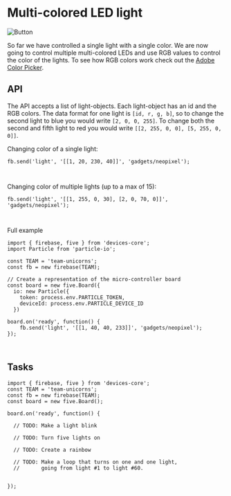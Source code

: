 # Multi-colored LED light

![Button](https://learn.adafruit.com/system/assets/assets/000/013/714/medium640/leds_Ring12.jpg)

So far we have controlled a single light with a single color.
We are now going to control multiple multi-colored LEDs 
and use RGB values to control the color of the lights.
To see how RGB colors work check out the [Adobe Color Picker](https://color.adobe.com/).


## API

The API accepts a list of light-objects.
Each light-object has an id and the RGB colors.
The data format for one light is `[id, r, g, b]`,
so to change the second light to blue you would write
`[2, 0, 0, 255]`. 
To change both the second and fifth light to red you
would write `[[2, 255, 0, 0], [5, 255, 0, 0]]`.



Changing color of a single light:

```
fb.send('light', '[[1, 20, 230, 40]]', 'gadgets/neopixel');
```


` `


Changing color of multiple lights (up to a max of 15):

```
fb.send('light', '[[1, 255, 0, 30], [2, 0, 70, 0]]', 'gadgets/neopixel');
```


` `

Full example


```
import { firebase, five } from 'devices-core';
import Particle from 'particle-io';

const TEAM = 'team-unicorns';
const fb = new firebase(TEAM);

// Create a representation of the micro-controller board
const board = new five.Board({
  io: new Particle({
    token: process.env.PARTICLE_TOKEN,
    deviceId: process.env.PARTICLE_DEVICE_ID
  })

board.on('ready', function() {
    fb.send('light', '[[1, 40, 40, 233]]', 'gadgets/neopixel');
});
```

` `

## Tasks 

```
import { firebase, five } from 'devices-core';
const TEAM = 'team-unicorns';
const fb = new firebase(TEAM);
const board = new five.Board();

board.on('ready', function() {

  // TODO: Make a light blink 

  // TODO: Turn five lights on

  // TODO: Create a rainbow
  
  // TODO: Make a loop that turns on one and one light,
  //       going from light #1 to light #60.


});
```

